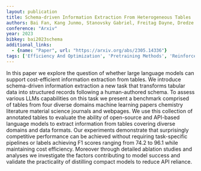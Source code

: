 ```yaml
---
layout: publication
title: Schema-driven Information Extraction From Heterogeneous Tables
authors: Bai Fan, Kang Junmo, Stanovsky Gabriel, Freitag Dayne, Dredze Mark, Ritter Alan
conference: "Arxiv"
year: 2023
bibkey: bai2023schema
additional_links:
  - {name: "Paper", url: "https://arxiv.org/abs/2305.14336"}
tags: ['Efficiency And Optimization', 'Pretraining Methods', 'Reinforcement Learning', 'Tools']
---
```

In this paper we explore the question of whether large language models can support cost-efficient information extraction from tables. We introduce schema-driven information extraction a new task that transforms tabular data into structured records following a human-authored schema. To assess various LLMs capabilities on this task we present a benchmark comprised of tables from four diverse domains machine learning papers chemistry literature material science journals and webpages. We use this collection of annotated tables to evaluate the ability of open-source and API-based language models to extract information from tables covering diverse domains and data formats. Our experiments demonstrate that surprisingly competitive performance can be achieved without requiring task-specific pipelines or labels achieving F1 scores ranging from 74.2 to 96.1 while maintaining cost efficiency. Moreover through detailed ablation studies and analyses we investigate the factors contributing to model success and validate the practicality of distilling compact models to reduce API reliance.
